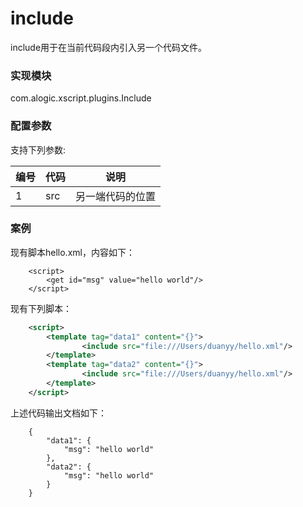 include
=======
include用于在当前代码段内引入另一个代码文件。

### 实现模块

com.alogic.xscript.plugins.Include

### 配置参数

支持下列参数:

| 编号 | 代码 | 说明 |
| ---- | ---- | ---- |
| 1 | src | 另一端代码的位置 |


### 案例

现有脚本hello.xml，内容如下：
```
	<script>
		<get id="msg" value="hello world"/>
	</script>
```

现有下列脚本：
```xml
	<script>
        <template tag="data1" content="{}">
                <include src="file:///Users/duanyy/hello.xml"/>
        </template>
        <template tag="data2" content="{}">
                <include src="file:///Users/duanyy/hello.xml"/>
        </template>
	</script>
```

上述代码输出文档如下：
```
	{
	    "data1": {
	        "msg": "hello world"
	    }, 
	    "data2": {
	        "msg": "hello world"
	    }
	}
```
